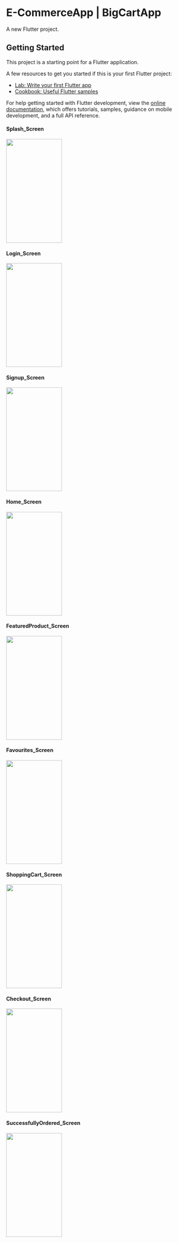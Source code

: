 # E-CommerceApp | BigCartApp

A new Flutter project.

## Getting Started

This project is a starting point for a Flutter application.

A few resources to get you started if this is your first Flutter project:

- [Lab: Write your first Flutter app](https://docs.flutter.dev/get-started/codelab)
- [Cookbook: Useful Flutter samples](https://docs.flutter.dev/cookbook)

For help getting started with Flutter development, view the
[online documentation](https://docs.flutter.dev/), which offers tutorials,
samples, guidance on mobile development, and a full API reference.

<h4>Splash_Screen</h4>
<img src="https://user-images.githubusercontent.com/67046451/174775630-05594716-1d6e-43a0-9d04-c894b5b02a91.png" width="150" height="280">
<h4>Login_Screen</h4>
<img src="https://user-images.githubusercontent.com/67046451/174776405-35a34287-a0bf-4b5b-91a0-707e02728b33.png" width="150" height="280">
<h4>Signup_Screen</h4>
<img src="https://user-images.githubusercontent.com/67046451/174776558-8d9b4106-98bf-48ca-a14e-c55de8ff1060.png" width="150" height="280">
<h4>Home_Screen</h4>
<img src="https://user-images.githubusercontent.com/67046451/174978336-52c66836-862a-4b2b-b66a-fe93ec9217f0.png" width="150" height="280">
<h4>FeaturedProduct_Screen</h4>
<img src="https://user-images.githubusercontent.com/67046451/174978551-ac9e765f-4e2c-4316-b6e0-1f530c2deb1d.png" width="150" height="280">
<h4>Favourites_Screen</h4>
<img src="https://user-images.githubusercontent.com/67046451/174978765-e86ce2b8-0a7d-4bd6-a1ff-0fe1707c88c7.png" width="150" height="280">
<h4>ShoppingCart_Screen</h4>
<img src="https://user-images.githubusercontent.com/67046451/174995980-5edf181c-fd74-49e0-a8c7-d3fc2d18b48d.png" width="150" height="280">
<h4>Checkout_Screen</h4>
<img src="https://user-images.githubusercontent.com/67046451/174979086-9c82af7b-2c0f-4cb5-a59b-4e317cd29558.png" width="150" height="280">
<h4>SuccessfullyOrdered_Screen</h4>
<img src="https://user-images.githubusercontent.com/67046451/174979344-30757104-a5e9-4266-a433-186703ed04cc.png" width="150" height="280">
